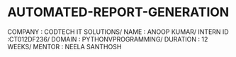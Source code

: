 # AUTOMATED-REPORT-GENERATION
COMPANY : CODTECH IT SOLUTIONS/
NAME : ANOOP KUMAR/ 
INTERN ID :CT012DF236/
DOMAIN : PYTHONVPROGRAMMING/
DURATION : 12 WEEKS/
MENTOR : NEELA SANTHOSH
